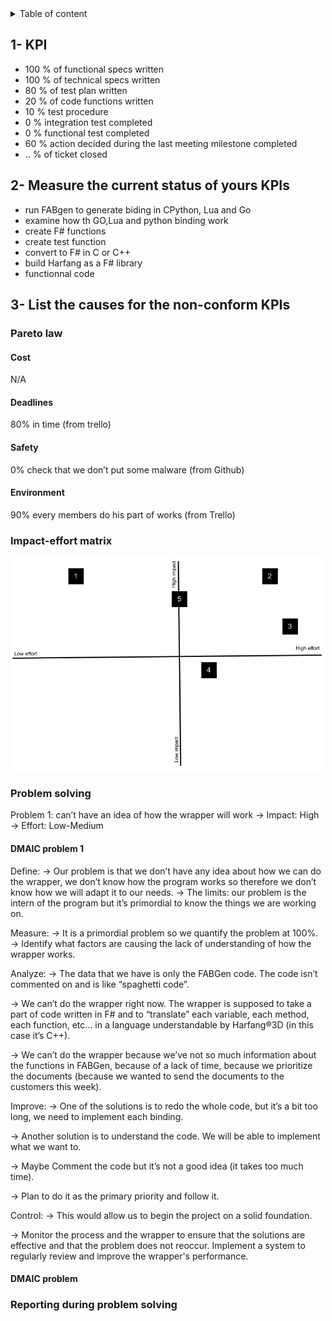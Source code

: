 <details>

<summary>Table of content</summary>

- [1- KPI](#1--kpi)
- [2- Measure the current status of yours KPIs](#2--measure-the-current-status-of-yours-kpis)
- [3- List the causes for the non-conform KPIs](#3--list-the-causes-for-the-non-conform-kpis)
  - [Pareto law](#pareto-law)
    - [Cost](#cost)
    - [Deadlines](#deadlines)
    - [Safety](#safety)
    - [Environment](#environment)
  - [Impact-effort matrix](#impact-effort-matrix)
  - [Problem solving](#problem-solving)
    - [DMAIC problem 1](#dmaic-problem-1)
    - [DMAIC problem](#dmaic-problem)
  - [Reporting during problem solving](#reporting-during-problem-solving)

</details>

## 1- KPI

- 100 % of functional specs written
- 100 % of technical specs written
- 80 % of test plan written
- 20 % of code functions written
- 10 % test procedure
- 0 % integration test completed
- 0 % functional test completed
- 60 % action decided during the last meeting milestone completed
- .. % of ticket closed

## 2- Measure the current status of yours KPIs

- run FABgen to generate biding in CPython, Lua and Go
- examine how th GO,Lua and python binding work
- create F# functions
- create test function
- convert to F# in C or C++
- build Harfang as a F# library
- functionnal code

## 3- List the causes for the non-conform KPIs

### Pareto law

#### Cost

N/A

#### Deadlines

80% in time (from trello)

#### Safety

0% check that we don’t put some malware (from Github)

#### Environment

90% every members do his part of works (from Trello)

### Impact-effort matrix

<img src="/Documents/Management/image.png" width="500">

### Problem solving

Problem 1: can’t have an idea of how the wrapper will work
→ Impact: High
→ Effort: Low-Medium

#### DMAIC problem 1

Define:
→ Our problem is that we don’t have any idea about how we can do the wrapper, we don’t know how the program works so therefore we don’t know how we will adapt it to our needs.
→ The limits: our problem is the intern of the program but it’s primordial to know the things we are working on.

Measure:
→ It is a primordial problem so we quantify the problem at 100%.
→ Identify what factors are causing the lack of understanding of how the wrapper works.

Analyze:
→ The data that we have is only the FABGen code. The code isn’t commented on and is like “spaghetti code”.

→ We can’t do the wrapper right now. The wrapper is supposed to take a part of code written in F# and to “translate” each variable, each method, each function, etc… in a language understandable by Harfang®3D (in this case it’s C++).

→ We can’t do the wrapper because we’ve not so much information about the functions in FABGen, because of a lack of time, because we prioritize the documents (because we wanted to send the documents to the customers this week).

Improve:
→ One of the solutions is to redo the whole code, but it’s a bit too long, we need to implement each binding.

→ Another solution is to understand the code. We will be able to implement what we want to.

→ Maybe Comment the code but it’s not a good idea (it takes too much time).

→ Plan to do it as the primary priority and follow it.

Control:
→ This would allow us to begin the project on a solid foundation.

→ Monitor the process and the wrapper to ensure that the solutions are effective and that the problem does not reoccur. Implement a system to regularly review and improve the wrapper's performance.

#### DMAIC problem 

### Reporting during problem solving

